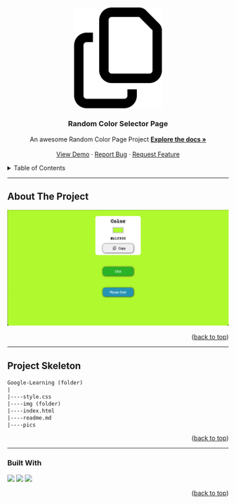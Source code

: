 <a name="readme-top"></a>

 
<!-- PROJECT LOGO -->
<br />
<div align="center">
  <a href="https://github.com/ibrsec/random_color/">
    <img src="./copy-regular.svg" alt="Logo" width="200" >
  </a>

  <h3 align="center">Random Color Selector Page</h3>

  <p align="center">
    An awesome Random Color Page Project
    <a href="https://github.com/ibrsec/random_color"><strong>Explore the docs »</strong></a>
    <br />
    <br />
    <a href="https://ibrsec.github.io/random_color/">View Demo</a>
    ·
    <a href="https://github.com/ibrsec/random_color/issues">Report Bug</a>
    ·
    <a href="https://github.com/ibrsec/random_color/issues">Request Feature</a>
  </p>
</div>



<!-- TABLE OF CONTENTS -->
<details>
  <summary>Table of Contents</summary>
  <ol>
    <li><a href="#about-the-project">About The Project</a></li>
     <!-- <li><a href="#figma">Figma</a></li> -->
     <li><a href="#project-skeleton">Project Skeleton</a></li>
     <li><a href="#built-with">Built With</a></li>
    <!-- <li>
      <a href="#getting-started">Getting Started</a>
      <ul>
        <li><a href="#prerequisites">Prerequisites</a></li>
        <li><a href="#installation">Installation</a></li>
      </ul>
    </li>
    <li><a href="#usage">Usage</a></li>
    <li><a href="#roadmap">Roadmap</a></li>
    <li><a href="#contributing">Contributing</a></li>
    <li><a href="#license">License</a></li>
    <li><a href="#contact">Contact</a></li>
    <li><a href="#acknowledgments">Acknowledgments</a></li> -->

    
  </ol>
</details>





---

<!-- ABOUT THE PROJECT -->
## About The Project

[![random_color](./project.png)](https://ibrsec.github.io/random_color/)




<p align="right">(<a href="#readme-top">back to top</a>)</p>

<!-- 
---

## Figma 

<a href="https://www.figma.com/file/ePyCHKsx2ODB32uLgyUEEd/bootstrap-home-page?type=design&node-id=0%3A1&mode=design&t=edDzadCB9Ev5FS1a-1">Figma Link</a>  

  <p align="right">(<a href="#readme-top">back to top</a>)</p> -->




---

## Project Skeleton 

```
Google-Learning (folder)
|
|----style.css       
|----img (folder)           
|----index.html
|----readme.md
|----pics
```

<p align="right">(<a href="#readme-top">back to top</a>)</p>

---

### Built With

 
<!-- https://dev.to/envoy_/150-badges-for-github-pnk  search skills-->

 <img src="https://img.shields.io/badge/HTML-239120?style=for-the-badge&logo=html5&logoColor=white">
 <img src="https://img.shields.io/badge/CSS-239120?&style=for-the-badge&logo=css3&logoColor=white&color=red"> 
 <img src="https://img.shields.io/badge/JavaScript-F7DF1E?style=for-the-badge&logo=javascript&logoColor=black"> 
 <!-- <img src="https://img.shields.io/badge/Bootstrap-563D7C?style=for-the-badge&logo=bootstrap&logoColor=white">  -->
 




<p align="right">(<a href="#readme-top">back to top</a>)</p>





